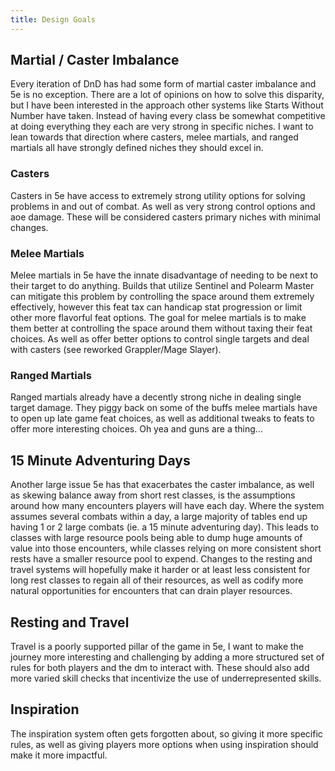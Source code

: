 ```yaml
---
title: Design Goals
---
```


## Martial / Caster Imbalance
Every iteration of DnD has had some form of martial caster imbalance and 5e is no exception. There are a lot of opinions on how to solve this disparity, but I have been interested in the approach other systems like Starts Without Number have taken. Instead of having every class be somewhat competitive at doing everything they each are very strong in specific niches. I want to lean towards that direction where casters, melee martials, and ranged martials all have strongly defined niches they should excel in.

### Casters
Casters in 5e have access to extremely strong utility options for solving problems in and out of combat. As well as very strong control options and aoe damage. These will be considered casters primary niches with minimal changes.

### Melee Martials
Melee martials in 5e have the innate disadvantage of needing to be next to their target to do anything. Builds that utilize Sentinel and Polearm Master can mitigate this problem by controlling the space around them extremely effectively, however this feat tax can handicap stat progression or limit other more flavorful feat options. The goal for melee martials is to make them better at controlling the space around them without taxing their feat choices. As well as offer better options to control single targets and deal with casters (see reworked Grappler/Mage Slayer).

### Ranged Martials
Ranged martials already have a decently strong niche in dealing single target damage. They piggy back on some of the buffs melee martials have to open up late game feat choices, as well as additional tweaks to feats to offer more interesting choices. Oh yea and guns are a thing...

## 15 Minute Adventuring Days
Another large issue 5e has that exacerbates the caster imbalance, as well as skewing balance away from short rest classes, is the assumptions around how many encounters players will have each day. Where the system assumes several combats within a day, a large majority of tables end up having 1 or 2 large combats (ie. a 15 minute adventuring day). This leads to classes with large resource pools being able to dump huge amounts of value into those encounters, while classes relying on more consistent short rests have a smaller resource pool to expend. Changes to the resting and travel systems will hopefully make it harder or at least less consistent for long rest classes to regain all of their resources, as well as codify more natural opportunities for encounters that can drain player resources.

## Resting and Travel
Travel is a poorly supported pillar of the game in 5e, I want to make the journey more interesting and challenging by adding a more structured set of rules for both players and the dm to interact with. These should also add more varied skill checks that incentivize the use of underrepresented skills.

## Inspiration
The inspiration system often gets forgotten about, so giving it more specific rules, as well as giving players more options when using inspiration should make it more impactful.
